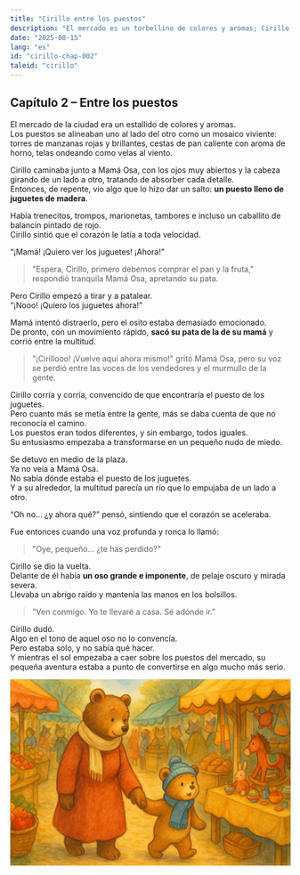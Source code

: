 ```yaml
---
title: "Cirillo entre los puestos"
description: "El mercado es un torbellino de colores y aromas; Cirillo, atraído por los juguetes, se suelta de su mamá y se pierde entre la multitud, hasta encontrarse con un gran oso de aspecto poco amistoso."
date: "2025-08-15"
lang: "es"
id: "cirillo-chap-002"
taleid: "cirillo"
---
```


## Capítulo 2 – Entre los puestos

El mercado de la ciudad era un estallido de colores y aromas.  
Los puestos se alineaban uno al lado del otro como un mosaico viviente: torres de manzanas rojas y brillantes, cestas de pan caliente con aroma de horno, telas ondeando como velas al viento.

Cirillo caminaba junto a Mamá Osa, con los ojos muy abiertos y la cabeza girando de un lado a otro, tratando de absorber cada detalle.  
Entonces, de repente, vio algo que lo hizo dar un salto: **un puesto lleno de juguetes de madera**.

Había trenecitos, trompos, marionetas, tambores e incluso un caballito de balancín pintado de rojo.  
Cirillo sintió que el corazón le latía a toda velocidad.

“¡Mamá! ¡Quiero ver los juguetes! ¡Ahora!”

> "Espera, Cirillo, primero debemos comprar el pan y la fruta," respondió tranquila Mamá Osa, apretando su pata.

Pero Cirillo empezó a tirar y a patalear.  
“¡Nooo! ¡Quiero los juguetes ahora!”

Mamá intentó distraerlo, pero el osito estaba demasiado emocionado.  
De pronto, con un movimiento rápido, **sacó su pata de la de su mamá** y corrió entre la multitud.

> "¡Cirillooo! ¡Vuelve aquí ahora mismo!" gritó Mamá Osa, pero su voz se perdió entre las voces de los vendedores y el murmullo de la gente.

Cirillo corría y corría, convencido de que encontraría el puesto de los juguetes.  
Pero cuanto más se metía entre la gente, más se daba cuenta de que no reconocía el camino.  
Los puestos eran todos diferentes, y sin embargo, todos iguales.  
Su entusiasmo empezaba a transformarse en un pequeño nudo de miedo.

Se detuvo en medio de la plaza.  
Ya no veía a Mamá Osa.  
No sabía dónde estaba el puesto de los juguetes.  
Y a su alrededor, la multitud parecía un río que lo empujaba de un lado a otro.

“Oh no… ¿y ahora qué?” pensó, sintiendo que el corazón se aceleraba.

Fue entonces cuando una voz profunda y ronca lo llamó:  
> "Oye, pequeño… ¿te has perdido?"

Cirillo se dio la vuelta.  
Delante de él había **un oso grande e imponente**, de pelaje oscuro y mirada severa.  
Llevaba un abrigo raído y mantenía las manos en los bolsillos.

> "Ven conmigo. Yo te llevaré a casa. Sé adónde ir."

Cirillo dudó.  
Algo en el tono de aquel oso no lo convencía.  
Pero estaba solo, y no sabía qué hacer.  
Y mientras el sol empezaba a caer sobre los puestos del mercado, su pequeña aventura estaba a punto de convertirse en algo mucho más serio.

![Cirillo](../../../assets/cirillo/cirillo_chap_002.png)
